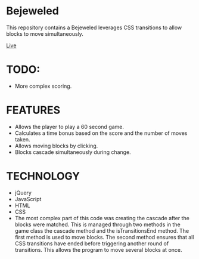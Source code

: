 # Bejeweled

This repository contains a Bejeweled leverages CSS transitions to allow blocks to move simultaneously.

[Live](http://jasminenoack.github.io/bejeweled/)

# TODO:

- More complex scoring.

# FEATURES

* Allows the player to play a 60 second game.
* Calculates a time bonus based on the score and the number of moves taken.
* Allows moving blocks by clicking.
* Blocks cascade simultaneously during change. 

# TECHNOLOGY

* jQuery
* JavaScript
* HTML
* CSS
* The most complex part of this code was creating the cascade after the blocks were matched. This is managed through two methods in the game class the cascade method and the isTransitionsEnd method. The first method is used to move blocks. The second method ensures that all CSS transitions have ended before triggering another round of transitions. This allows the program to move several blocks at once.
